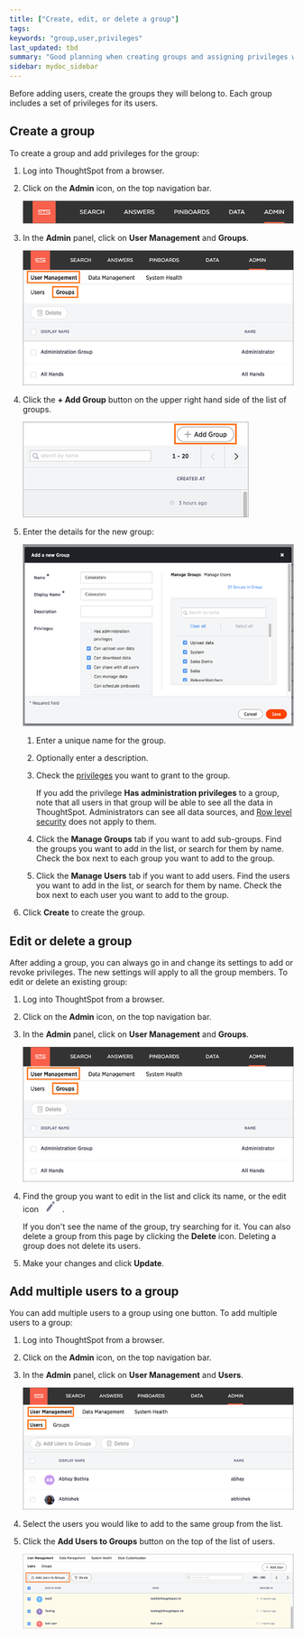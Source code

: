```yaml
---
title: ["Create, edit, or delete a group"]
tags:
keywords: "group,user,privileges"
last_updated: tbd
summary: "Good planning when creating groups and assigning privileges will pay off in ease of administration and a better search experience."
sidebar: mydoc_sidebar
---
```

Before adding users, create the groups they will belong to. Each group includes a set of privileges for its users.


## Create a group

To create a group and add privileges for the group:

1. Log into ThoughtSpot from a browser.
2. Click on the **Admin** icon, on the top navigation bar.

    ![](../../shared/conrefs/../../images/admin_icon.png)

3.  In the **Admin** panel, click on **User Management** and **Groups**.

    ![](../../shared/conrefs/../../images/manage_groups_3.2.png "Manage Groups")

4. Click the **+ Add Group** button on the upper right hand side of the list of groups.

     ![](../../images/add_group_3.2.png "Add a new Group")

5. Enter the details for the new group:

     ![](../../images/new_group_dialogue_3.2.png "Enter Group details")

    1. Enter a unique name for the group.
    2. Optionally enter a description.
    3. Check the [privileges](about_privileges.html#) you want to grant to the group.

        If you add the privilege **Has administration privileges** to a group, note that all users in that group will be able to see all the data in ThoughtSpot. Administrators can see all data sources, and [Row level security](../data_security/about_row_security.html#) does not apply to them.

    4. Click the **Manage Groups** tab if you want to add sub-groups. Find the groups you want to add in the list, or search for them by name. Check the box next to each group you want to add to the group.
    5. Click the **Manage Users** tab if you want to add users. Find the users you want to add in the list, or search for them by name. Check the box next to each user you want to add to the group.

6. Click **Create** to create the group.

## Edit or delete a group

After adding a group, you can always go in and change its settings to add or revoke privileges. The new settings will apply to all the group members. To edit or delete an existing group:

1. Log into ThoughtSpot from a browser.
2. Click on the **Admin** icon, on the top navigation bar.
3. In the **Admin** panel, click on **User Management** and **Groups**.

    ![](../../shared/conrefs/../../images/manage_groups_3.2.png "Manage Groups")

4. Find the group you want to edit in the list and click its name, or the edit icon ![](../../images/edit_icon.png).

   If you don't see the name of the group, try searching for it. You can also delete a group from this page by clicking the **Delete** icon. Deleting a group does not delete its users.

5. Make your changes and click **Update**.


## Add multiple users to a group

You can add multiple users to a group using one button. To add multiple users to a group:

1. Log into ThoughtSpot from a browser.
2. Click on the **Admin** icon, on the top navigation bar.
3.  In the **Admin** panel, click on **User Management** and **Users**.

     ![](../../shared/conrefs/../../images/manage_users_3.2.png "Manage Users")

4. Select the users you would like to add to the same group from the list.
5. Click the **Add Users to Groups** button on the top of the list of users.

     ![](../../images/add_multiple_users_to_a_group.png "Add a new User")
